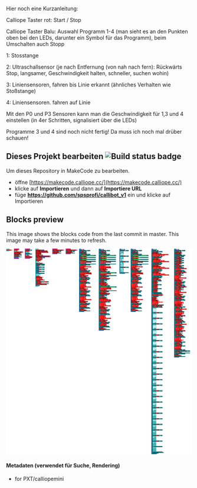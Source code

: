 Hier noch eine Kurzanleitung:

Calliope Taster rot: Start / Stop

Calliope Taster Balu: Auswahl Programm 1-4 (man sieht es an den Punkten oben bei den LEDs, darunter ein Symbol für das Programm), beim Umschalten auch Stopp

1: Stosstange

2: Ultraschallsensor (je nach Entfernung (von nah nach fern): Rückwärts Stop, langsamer, Geschwindigkeit halten, schneller, suchen wohin)

3: Liniensensoren, fahren bis Linie erkannt (ähnliches Verhalten wie Stoßstange)

4: Liniensensoren. fahren auf Linie

Mit den P0 und P3 Sensoren kann man die Geschwindigkeit für 1,3 und 4 einstellen (in 4er Schritten, signalisiert über die LEDs)

Programme 3 und 4 sind noch nicht fertig! Da muss ich noch mal drüber schauen!


## Dieses Projekt bearbeiten ![Build status badge](https://github.com/spsprofi/callibot_v1/workflows/MakeCode/badge.svg)

Um dieses Repository in MakeCode zu bearbeiten.

* öffne [https://makecode.calliope.cc/](https://makecode.calliope.cc/)
* klicke auf **Importieren** und dann auf **Importiere URL**
* füge **https://github.com/spsprofi/callibot_v1** ein und klicke auf Importieren

## Blocks preview

This image shows the blocks code from the last commit in master.
This image may take a few minutes to refresh.

![A rendered view of the blocks](https://github.com/spsprofi/callibot_v1/raw/master/.github/makecode/blocks.png)

#### Metadaten (verwendet für Suche, Rendering)

* for PXT/calliopemini
<script src="https://makecode.com/gh-pages-embed.js"></script><script>makeCodeRender("{{ site.makecode.home_url }}", "{{ site.github.owner_name }}/{{ site.github.repository_name }}");</script>
